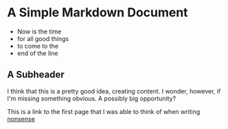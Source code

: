 # A Simple Markdown Document 

* Now is the time
* for all good things
* to come to the 
* end of the line

## A Subheader

I think that this is a pretty good idea, creating content. I wonder, however, if I'm missing something obvious. A possibly big opportunity? 

This is a link to the first page that I was able to think of when writing  [nonsense](http://slashdot.org)